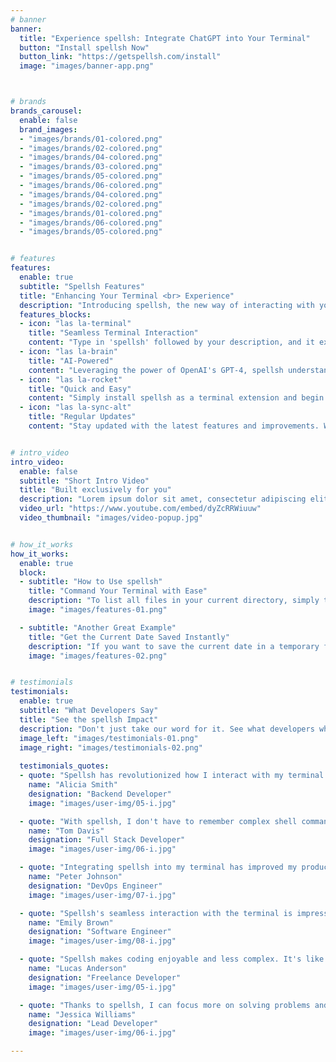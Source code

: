 ```yaml
---
# banner
banner:
  title: "Experience spellsh: Integrate ChatGPT into Your Terminal"
  button: "Install spellsh Now"
  button_link: "https://getspellsh.com/install"
  image: "images/banner-app.png"



# brands
brands_carousel:
  enable: false
  brand_images:
  - "images/brands/01-colored.png"
  - "images/brands/02-colored.png"
  - "images/brands/04-colored.png"
  - "images/brands/03-colored.png"
  - "images/brands/05-colored.png"
  - "images/brands/06-colored.png"
  - "images/brands/04-colored.png"
  - "images/brands/02-colored.png"
  - "images/brands/01-colored.png"
  - "images/brands/06-colored.png"
  - "images/brands/05-colored.png"


# features
features:
  enable: true
  subtitle: "Spellsh Features"
  title: "Enhancing Your Terminal <br> Experience"
  description: "Introducing spellsh, the new way of interacting with your terminal. <br> With the help of AI, it understands your natural language commands and executes the appropriate shell commands."
  features_blocks:
  - icon: "las la-terminal"
    title: "Seamless Terminal Interaction"
    content: "Type in 'spellsh' followed by your description, and it executes the correct command. Say goodbye to memorizing complex shell commands."
  - icon: "las la-brain"
    title: "AI-Powered"
    content: "Leveraging the power of OpenAI's GPT-4, spellsh understands your language and provides accurate command execution."
  - icon: "las la-rocket"
    title: "Quick and Easy"
    content: "Simply install spellsh as a terminal extension and begin a smoother coding journey. Enhance your productivity and efficiency."
  - icon: "las la-sync-alt"
    title: "Regular Updates"
    content: "Stay updated with the latest features and improvements. We're continually working to enhance your spellsh experience."


# intro_video
intro_video:   
  enable: false
  subtitle: "Short Intro Video"
  title: "Built exclusively for you"
  description: "Lorem ipsum dolor sit amet, consectetur adipiscing elit. Morbi egestas <br> Werat viverra id et aliquet. vulputate egestas sollicitudin."
  video_url: "https://www.youtube.com/embed/dyZcRRWiuuw"
  video_thumbnail: "images/video-popup.jpg"


# how_it_works
how_it_works:   
  enable: true
  block:
  - subtitle: "How to Use spellsh"
    title: "Command Your Terminal with Ease"
    description: "To list all files in your current directory, simply type 'spellsh \"list all files in the current directory\"'. spellsh interprets your command and executes 'ls -al' in the terminal. Forget about command syntax and focus on what you want to achieve."
    image: "images/features-01.png"

  - subtitle: "Another Great Example"
    title: "Get the Current Date Saved Instantly"
    description: "If you want to save the current date in a temporary file, just command, 'spellsh \"write the current date to a tempfile\"'. spellsh will take care of the rest by executing 'date > /tmp/date.txt'. It's coding made simple and efficient."
    image: "images/features-02.png"


# testimonials
testimonials:   
  enable: true
  subtitle: "What Developers Say"
  title: "See the spellsh Impact"
  description: "Don't just take our word for it. See what developers who've integrated spellsh into their workflow have to say:"
  image_left: "images/testimonials-01.png"
  image_right: "images/testimonials-02.png"
  
  testimonials_quotes:
  - quote: "Spellsh has revolutionized how I interact with my terminal. It's like having a powerful AI assistant right in my terminal."
    name: "Alicia Smith"
    designation: "Backend Developer"
    image: "images/user-img/05-i.jpg"

  - quote: "With spellsh, I don't have to remember complex shell commands. I simply tell it what to do in my natural language."
    name: "Tom Davis"
    designation: "Full Stack Developer"
    image: "images/user-img/06-i.jpg"

  - quote: "Integrating spellsh into my terminal has improved my productivity and efficiency. It's a game-changer!"
    name: "Peter Johnson"
    designation: "DevOps Engineer"
    image: "images/user-img/07-i.jpg"

  - quote: "Spellsh's seamless interaction with the terminal is impressive. It's an innovative tool every developer should have."
    name: "Emily Brown"
    designation: "Software Engineer"
    image: "images/user-img/08-i.jpg"

  - quote: "Spellsh makes coding enjoyable and less complex. It's like conversing with your terminal."
    name: "Lucas Anderson"
    designation: "Freelance Developer"
    image: "images/user-img/05-i.jpg"

  - quote: "Thanks to spellsh, I can focus more on solving problems and less on syntax. Highly recommended!"
    name: "Jessica Williams"
    designation: "Lead Developer"
    image: "images/user-img/06-i.jpg"

---
```

